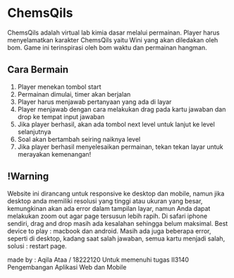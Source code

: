 # ChemsQils
ChemsQils adalah virtual lab kimia dasar melalui permainan. Player harus menyelamatkan karakter ChemsQils yaitu Wini yang akan diledakan oleh bom. Game ini terinspirasi oleh bom waktu dan permainan hangman.

## Cara Bermain
1. Player menekan tombol start
2. Permainan dimulai, timer akan berjalan
3. Player harus menjawab pertanyaan yang ada di layar
4. Player menjawab dengan cara melakukan drag pada kartu jawaban dan drop ke tempat input jawaban
5. Jika player berhasil, akan ada tombol next level untuk lanjut ke level selanjutnya
6. Soal akan bertambah seiring naiknya level
7. Jika player berhasil menyelesaikan permainan, tekan tekan layar untuk merayakan kemenangan!

## !Warning
Website ini dirancang untuk responsive ke desktop dan mobile, namun jika desktop anda memiliki resolusi yang tinggi atau ukuran yang besar, kemungkinan akan ada error dalam tampilan layar, namun Anda dapat melakukan zoom out agar page tersusun lebih rapih. Di safari iphone sendiri, drag and drop masih ada kesalahan sehingga belum maksimal. 
Best device to play : macbook dan android.
Masih ada juga beberapa error, seperti di desktop, kadang saat salah jawaban, semua kartu menjadi salah, solusi : restart page.


made by : Aqila Ataa / 18222120
Untuk memenuhi tugas II3140 Pengembangan Aplikasi Web dan Mobile 